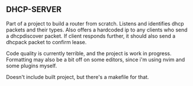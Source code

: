 ## DHCP-SERVER
Part of a project to build a router from scratch. Listens and identifies dhcp packets and their types. Also offers a hardcoded ip to any clients who send a dhcpdiscover packet. If client responds further, it should also send a dhcpack packet to confirm lease.

Code quality is currently terrible, and the project is work in progress. Formatting may also be a bit off on some editors, since i'm using nvim and some plugins myself.

Doesn't include built project, but there's a makefile for that.
